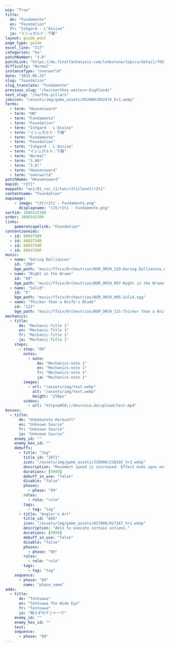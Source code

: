 ```yaml
---
wip: "True"
title:
  de: "Fundamente"
  en: "Foundation"
  fr: "Ishgard - L'Assise"
  ja: "イシュガルド：下層"
layout: guide_post
page_type: guide
excel_line: "217"
categories: "hw"
patchNumber: "3.0"
patchLink: "https://de.finalfantasyxiv.com/lodestone/topics/detail/f0575b82a639492e5a70e34d823d77bddcb7f686"
difficulty: "Normal"
instanceType: "overworld"
date: "2015.06.23"
slug: "foundation"
slug_translate: "fundamente"
previous_slug: "/hw/coerthas-western-highlands"
next_slug: "/hw/the-pillars"
jobicon: "/assets/img/game_assets/052000/052474_hr1.webp"
terms:
  - term: "Heavensward"
  - term: "HW"
  - term: "Fundamente"
  - term: "Foundation"
  - term: "Ishgard - L'Assise"
  - term: "イシュガルド：下層"
  - term: "Fundamente"
  - term: "Foundation"
  - term: "Ishgard - L'Assise"
  - term: "イシュガルド：下層"
  - term: "Normal"
  - term: "3.00!"
  - term: "3.0!"
  - term: "Heavensward"
  - term: "overworld"
patchName: "Heavensward"
mapid: "r2t1"
mappath: "ex1/01_roc_r2/twn/r2t1/level/r2t1"
contentname: "Foundation"
mapimage:
    - image: "r2t/r2t1 - Fundamente.png"
      displayname: "r2t/r2t1 - Fundamente.png"
sortid: 3000142300
order: 3000142300
links:
    gamerescapelink: "Foundation"
contentzoneids:
  - id: 80037589
  - id: 8003758B
  - id: 8003758D
  - id: 8003758F
music:
  - name: "Daring Dalliances"
    id: "200"
    bgm_path: "music/ffxiv/Orchestrion/BGM_ORCH_229-Daring Dalliances.ogg"
  - name: "Night in the Brume"
    id: "88"
    bgm_path: "music/ffxiv/Orchestrion/BGM_ORCH_097-Night in the Brume.ogg"
  - name: "Solid"
    id: "5"
    bgm_path: "music/ffxiv/Orchestrion/BGM_ORCH_005-Solid.ogg"
  - name: "Thicker than a Knife's Blade"
    id: "122"
    bgm_path: "music/ffxiv/Orchestrion/BGM_ORCH_131-Thicker than a Knife's Blade.ogg"
mechanics:
  - title:
      de: "Mechanic-Title 1"
      en: "Mechanic-Title 1"
      fr: "Mechanic-Title 1"
      ja: "Mechanic-Title 1"
    steps:
      - step: "09"
        notes:
          - note:
              de: "Mechanics-note 1"
              en: "Mechanics-note 1"
              fr: "Mechanics-note 1"
              ja: "Mechanics-note 1"
        images:
          - url: "/assets/img/test.webp"
            alt: "/assets/img/test.webp"
            height: "250px"
        videos:
          - url: "https&#58;//akurosia.de/upload/test.mp4"
bosses:
  - title:
      de: "Unbekannte Herkunft"
      en: "Unknown Source"
      fr: "Unknown Source"
      ja: "Unknown Source"
    enemy_id: ""
    enemy_hex_id: ""
    debuffs:
      - title: "Jog"
        title_id: "1071"
        icon: "/assets/img/game_assets/210000/210102_hr1.webp"
        description: "Movement speed is increased. Effect ends upon entering battle."
        durations: [9999]
        debuff_in_use: "false"
        disable: "false"
        phases:
          - phase: "09"
        roles:
          - role: "role"
        tags:
          - tag: "tag"
      - title: "Angler's Art"
        title_id: "ADA"
        icon: "/assets/img/game_assets/017000/017167_hr1.webp"
        description: "Able to execute certain actions."
        durations: [9999]
        debuff_in_use: "false"
        disable: "false"
        phases:
          - phase: "09"
        roles:
          - role: "role"
        tags:
          - tag: "tag"
    sequence:
      - phase: "09"
        name: "phase_name"
adds:
  - title:
      de: "Tentoawa"
      en: "Tentoawa The Wide Eye"
      fr: "Tentoawa"
      ja: "眠らずのテントーワ"
    enemy_id: ""
    enemy_hex_id: ""
    text:
    sequence:
      - phase: "09"
---
```

